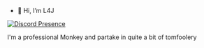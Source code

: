 - 👋 Hi, I’m L4J

[![Discord Presence](https://lanyard.cnrad.dev/api/1116122471423299645)](https://discord.com/users/1116122471423299645)


I'm a professional Monkey and partake in quite a bit of tomfoolery

